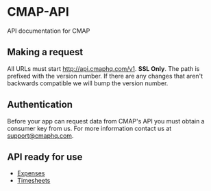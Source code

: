 # CMAP-API
API documentation for CMAP

## Making a request
All URLs must start http://api.cmaphq.com/v1. **SSL Only**. The path is prefixed with the version number. If there are any changes that aren't backwards compatible we will bump the version number.

## Authentication
Before your app can request data from CMAP's API you must obtain a consumer key from us. For more information contact us at support@cmaphq.com.

## API ready for use
- [Expenses](https://github.com/jmedialtd/CMAP-API/blob/master/sections/expenses.md)
- [Timesheets](https://github.com/jmedialtd/CMAP-API/blob/master/sections/timesheets.md)
